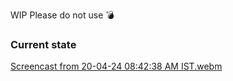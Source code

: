 WIP Please do not use 💣

### Current state
[Screencast from 20-04-24 08:42:38 AM IST.webm](https://github.com/shubhamkumar13/cozy/assets/13629677/47d17a9f-6e39-41a6-98e7-92b07e57b55d)
